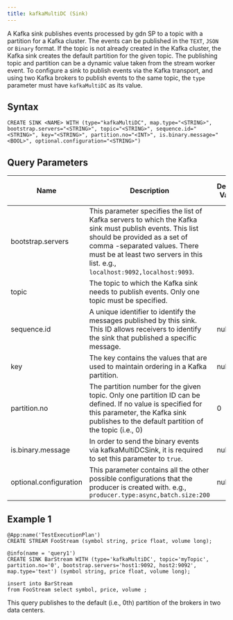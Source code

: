 ```yaml
---
title: kafkaMultiDC (Sink)
---
```


A Kafka sink publishes events processed by gdn SP to a topic with a partition for a Kafka cluster. The events can be published in the `TEXT`, `JSON` or `Binary` format. If the topic is not already created in the Kafka cluster, the Kafka sink creates the default partition for the given topic. The publishing topic and partition can be a dynamic value taken from the stream worker event. To configure a sink to publish events via the Kafka transport, and using two Kafka brokers to publish events to the same topic, the `type` parameter must have `kafkaMultiDC` as its value.

## Syntax

    CREATE SINK <NAME> WITH (type="kafkaMultiDC", map.type="<STRING>", bootstrap.servers="<STRING>", topic="<STRING>", sequence.id="<STRING>", key="<STRING>", partition.no="<INT>", is.binary.message="<BOOL>", optional.configuration="<STRING>")

## Query Parameters

| Name  | Description | Default Value | Possible Data Types | Optional | Dynamic |
|---------|-------------------|---------------|---------------------|----------|---------|
| bootstrap.servers      | This parameter specifies the list of Kafka servers to which the Kafka sink must publish events. This list should be provided as a set of comma -separated values. There must be at least two servers in this list. e.g., `localhost:9092,localhost:9093`. |               | STRING              | No       | No      |
| topic | The topic to which the Kafka sink needs to publish events. Only one topic must be specified.     |               | STRING              | No       | No      |
| sequence.id            | A unique identifier to identify the messages published by this sink. This ID allows receivers to identify the sink that published a specific message.                | null          | STRING              | Yes      | No      |
| key   | The key contains the values that are used to maintain ordering in a Kafka partition.             | null          | STRING              | Yes      | No      |
| partition.no           | The partition number for the given topic. Only one partition ID can be defined. If no value is specified for this parameter, the Kafka sink publishes to the default partition of the topic (i.e., 0)  | 0             | INT                 | Yes      | No      |
| is.binary.message      | In order to send the binary events via kafkaMultiDCSink, it is required to set this parameter to `true`.          | null          | BOOL                | No       | No      |
| optional.configuration | This parameter contains all the other possible configurations that the producer is created with. e.g., `producer.type:async,batch.size:200`         | null          | STRING              | Yes      | No      |

## Example 1

    @App:name('TestExecutionPlan')
    CREATE STREAM FooStream (symbol string, price float, volume long);

    @info(name = 'query1')
    CREATE SINK BarStream WITH (type='kafkaMultiDC', topic='myTopic', partition.no='0', bootstrap.servers='host1:9092, host2:9092', map.type='text') (symbol string, price float, volume long);

    insert into BarStream
    from FooStream select symbol, price, volume ;

This query publishes to the default (i.e., 0th) partition of the brokers in two data centers.

